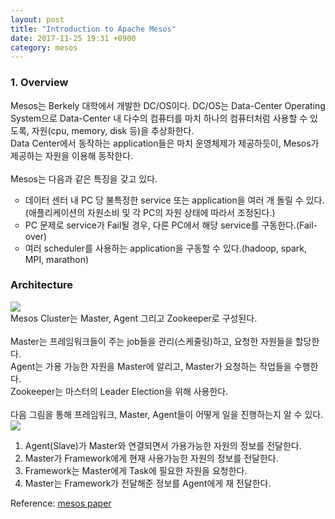 ```yaml
---
layout: post
title: "Introduction to Apache Mesos"
date: 2017-11-25 19:31 +0900
category: mesos
---
```


<h3>1. Overview</h3>
Mesos는 Berkely 대학에서 개발한 DC/OS이다. DC/OS는 Data-Center Operating System으로 Data-Center 내 다수의 컴퓨터를 마치 하나의 컴퓨터처럼 사용할 수 있도록, 자원(cpu, memory, disk 등)을 추상화한다.<br />
Data Center에서 동작하는 application들은 마치 운영체제가 제공하듯이, Mesos가 제공하는 자원을 이용해 동작한다. <br />
<br />
Mesos는 다음과 같은 특징을 갖고 있다.
<ul type="circle">
    <li>데이터 센터 내 PC 당 불특정한 service 또는 application을 여러 개 돌릴 수 있다. (애플리케이션의 자원소비 및 각 PC의 자원 상태에 따라서 조정된다.)</li>
    <li>PC 문제로 service가 Fail될 경우, 다른 PC에서 해당 service를 구동한다.(Fail-over)</li>
    <li>여러 scheduler를 사용하는 application을 구동할 수 있다.(hadoop, spark, MPI, marathon)</li>
</ul>

<h3>Architecture</h3>

<img src="{{ site.url }}/assets/mesos_architecture.png" class="center-image" />
<br />
Mesos Cluster는 Master, Agent 그리고 Zookeeper로 구성된다.<br />
<br />
Master는 프레임워크들이 주는 job들을 관리(스케줄링)하고, 요청한 자원들을 할당한다. <br />
Agent는 가용 가능한 자원을 Master에 알리고, Master가 요청하는 작업들을 수행한다. <br />
Zookeeper는 마스터의 Leader Election을 위해 사용한다.<br />
<br />
다음 그림을 통해 프레임워크, Master, Agent들이 어떻게 일을 진행하는지 알 수 있다.<br />
<img src="{{ site.url }}/assets/mesos_working.png" class="center-image" />

<ol type="1">
	<li> Agent(Slave)가 Master와 연결되면서 가용가능한 자원의 정보를 전달한다.</li>
	<li> Master가 Framework에게 현재 사용가능한 자원의 정보를 전달한다. </li>
	<li> Framework는 Master에게 Task에 필요한 자원을 요청한다. </li>
	<li> Master는 Framework가 전달해준 정보를 Agent에게 재 전달한다.
</ol>

Reference: [mesos paper]

[mesos paper]: https://people.eecs.berkeley.edu/~alig/papers/mesos.pdf
